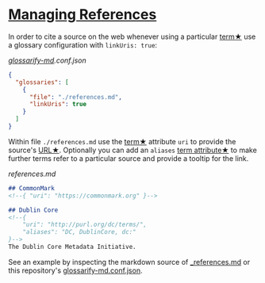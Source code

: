 # [Managing References](#managing-references)

In order to cite a source on the web whenever using a particular [term★][1] use a glossary configuration with `linkUris: true`:

*[glossarify-md][2].conf.json*

```json
{
  "glossaries": [
    {
      "file": "./references.md",
      "linkUris": true
    }
  ]
}
```

Within file `./references.md` use the [term★][1] attribute `uri` to provide the source's [URL★][3]. Optionally you can add an `aliases` [term attribute★][4] to make further terms refer to a particular source and provide a tooltip for the link.

*references.md*

```md
## CommonMark
<!--{ "uri": "https://commonmark.org" }-->

## Dublin Core
<!--{
    "uri": "http://purl.org/dc/terms/",
    "aliases": "DC, DublinCore, dc:"
}-->
The Dublin Core Metadata Initiative.
```

See an example by inspecting the markdown source of [\_references.md][5] or this repository's [glossarify-md.conf.json][6].

[1]: ./glossary.md#term "A term is a heading in a markdown file which is passed to glossarify-md as a glossary."

[2]: https://github.com/about-code/glossarify-md "This project."

[3]: ./glossary.md#uri--url "Uniform Resource Identifier and Uniform Resource Locator are both the same thing, which is an ID with a syntax scheme://authority.tld/path/#fragment?query like https://my.org/foo/#bar?q=123."

[4]: ./glossary.md#term-attribute "Term Attributes are properties passed to glossarify-md using an HTML comment syntax <!--{...}--> which encodes a JSON string: glossary.md"

[5]: ./_references.md

[6]: ../glossarify-md.conf.json
